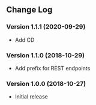 ## Change Log
### Version 1.1.1 (2020-09-29)
- Add CD
### Version 1.1.0 (2018-10-29)
- Add prefix for REST endpoints
### Version 1.0.0 (2018-10-27)
- Initial release
